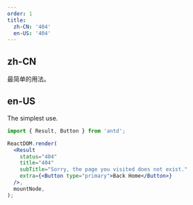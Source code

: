 ```yaml
---
order: 1
title:
  zh-CN: '404'
  en-US: '404'
---
```


## zh-CN

最简单的用法。

## en-US

The simplest use.

```jsx
import { Result, Button } from 'antd';

ReactDOM.render(
  <Result
    status="404"
    title="404"
    subTitle="Sorry, the page you visited does not exist."
    extra={<Button type="primary">Back Home</Button>}
  />,
  mountNode,
);
```
